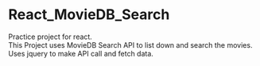 # React_MovieDB_Search
Practice project for react. <br />
This Project uses MovieDB Search API to list down and search the movies. <br />
Uses  jquery to make API call and fetch data. <br />
